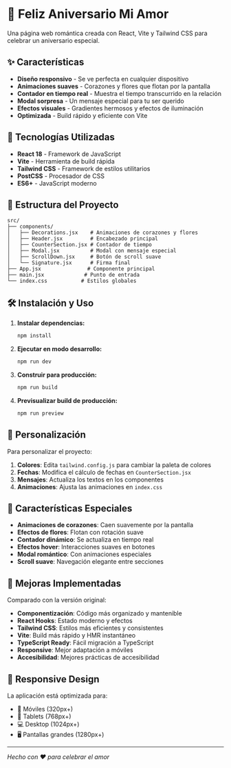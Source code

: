 # 💝 Feliz Aniversario Mi Amor

Una página web romántica creada con React, Vite y Tailwind CSS para celebrar un aniversario especial.

## ✨ Características

- **Diseño responsivo** - Se ve perfecta en cualquier dispositivo
- **Animaciones suaves** - Corazones y flores que flotan por la pantalla
- **Contador en tiempo real** - Muestra el tiempo transcurrido en la relación
- **Modal sorpresa** - Un mensaje especial para tu ser querido
- **Efectos visuales** - Gradientes hermosos y efectos de iluminación
- **Optimizada** - Build rápido y eficiente con Vite

## 🚀 Tecnologías Utilizadas

- **React 18** - Framework de JavaScript
- **Vite** - Herramienta de build rápida
- **Tailwind CSS** - Framework de estilos utilitarios
- **PostCSS** - Procesador de CSS
- **ES6+** - JavaScript moderno

## 📁 Estructura del Proyecto

```
src/
├── components/
│   ├── Decorations.jsx    # Animaciones de corazones y flores
│   ├── Header.jsx         # Encabezado principal
│   ├── CounterSection.jsx # Contador de tiempo
│   ├── Modal.jsx          # Modal con mensaje especial
│   ├── ScrollDown.jsx     # Botón de scroll suave
│   └── Signature.jsx      # Firma final
├── App.jsx               # Componente principal
├── main.jsx             # Punto de entrada
└── index.css           # Estilos globales
```

## 🛠️ Instalación y Uso

1. **Instalar dependencias:**
   ```bash
   npm install
   ```

2. **Ejecutar en modo desarrollo:**
   ```bash
   npm run dev
   ```

3. **Construir para producción:**
   ```bash
   npm run build
   ```

4. **Previsualizar build de producción:**
   ```bash
   npm run preview
   ```

## 🎨 Personalización

Para personalizar el proyecto:

1. **Colores**: Edita `tailwind.config.js` para cambiar la paleta de colores
2. **Fechas**: Modifica el cálculo de fechas en `CounterSection.jsx`
3. **Mensajes**: Actualiza los textos en los componentes
4. **Animaciones**: Ajusta las animaciones en `index.css`

## 💖 Características Especiales

- **Animaciones de corazones**: Caen suavemente por la pantalla
- **Efectos de flores**: Flotan con rotación suave
- **Contador dinámico**: Se actualiza en tiempo real
- **Efectos hover**: Interacciones suaves en botones
- **Modal romántico**: Con animaciones especiales
- **Scroll suave**: Navegación elegante entre secciones

## 🌟 Mejoras Implementadas

Comparado con la versión original:

- **Componentización**: Código más organizado y mantenible
- **React Hooks**: Estado moderno y efectos
- **Tailwind CSS**: Estilos más eficientes y consistentes
- **Vite**: Build más rápido y HMR instantáneo
- **TypeScript Ready**: Fácil migración a TypeScript
- **Responsive**: Mejor adaptación a móviles
- **Accesibilidad**: Mejores prácticas de accesibilidad

## 📱 Responsive Design

La aplicación está optimizada para:
- 📱 Móviles (320px+)
- 📱 Tablets (768px+)
- 💻 Desktop (1024px+)
- 🖥️ Pantallas grandes (1280px+)

---

*Hecho con ❤️ para celebrar el amor*
